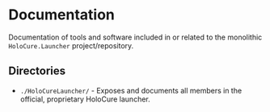# Documentation

Documentation of tools and software included in or related to the monolithic `HoloCure.Launcher` project/repository.

## Directories

* `./HoloCureLauncher/` - Exposes and documents all members in the official, proprietary HoloCure launcher.
